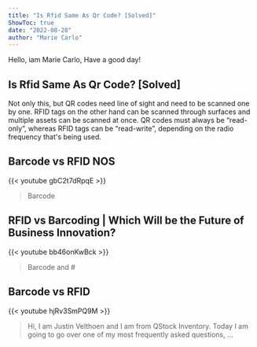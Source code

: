 ```yaml
---
title: "Is Rfid Same As Qr Code? [Solved]"
ShowToc: true 
date: "2022-08-28"
author: "Marie Carlo" 
---
```


Hello, iam Marie Carlo, Have a good day!
## Is Rfid Same As Qr Code? [Solved]
Not only this, but QR codes need line of sight and need to be scanned one by one. RFID tags on the other hand can be scanned through surfaces and multiple assets can be scanned at once. QR codes must always be “read-only”, whereas RFID tags can be “read-write”, depending on the radio frequency that's being used.

## Barcode vs RFID  NOS
{{< youtube gbC2t7dRpqE >}}
>Barcode

## RFID vs Barcoding | Which Will be the Future of Business Innovation?
{{< youtube bb46onKwBck >}}
>Barcode and #

## Barcode vs RFID
{{< youtube hjRv3SmPQ9M >}}
>Hi, I am Justin Velthoen and I am from QStock Inventory. Today I am going to go over one of my most frequently asked questions, ...

